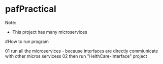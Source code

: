 # pafPractical
Note:
* This project has many microservices 

#How to run program

01 run all the microservices - because interfaces are directly commiunicate with other micros servicess 
02 then run "HelthCare-Interface" project 
